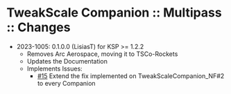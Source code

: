 # TweakScale Companion :: Multipass :: Changes

* 2023-1005: 0.1.0.0 (LisiasT) for KSP >= 1.2.2
	+ Removes Arc Aerospace, moving it to TSCo-Rockets
	+ Updates the Documentation
	+ Implements Issues:
		- [#15](https://github.com/TweakScale/Companion/issues/15) Extend the fix implemented on TweakScaleCompanion_NF#2 to every Companion

